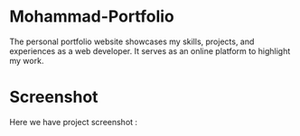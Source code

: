 # Mohammad-Portfolio
The personal portfolio website showcases my skills, projects, and experiences as a web developer. It serves as an online platform to highlight my work.


# Screenshot
Here we have project screenshot :

